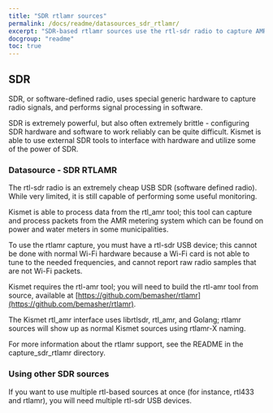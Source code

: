 ```yaml
---
title: "SDR rtlamr sources"
permalink: /docs/readme/datasources_sdr_rtlamr/
excerpt: "SDR-based rtlamr sources use the rtl-sdr radio to capture AMR based power and water meter readings."
docgroup: "readme"
toc: true
---
```


## SDR
SDR, or software-defined radio, uses special generic hardware to capture radio signals, and performs signal processing in software.

SDR is extremely powerful, but also often extremely brittle - configuring SDR hardware and software to work reliably can be quite difficult.  Kismet is able to use external SDR tools to interface with hardware and utilize some of the power of SDR.

### Datasource - SDR RTLAMR
The rtl-sdr radio is an extremely cheap USB SDR (software defined radio).  While very limited, it is still capable of performing some useful monitoring.

Kismet is able to process data from the rtl_amr tool; this tool can capture and process packets from the AMR metering system which can be found on power and water meters in some municipalities.

To use the rtlamr capture, you must have a rtl-sdr USB device; this cannot be done with normal Wi-Fi hardware because a Wi-Fi card is not able to tune to the needed frequencies, and cannot report raw radio samples that are not Wi-Fi packets.

Kismet requires the rtl-amr tool; you will need to build the rtl-amr tool from source, available at [https://github.com/bemasher/rtlamr](https://github.com/bemasher/rtlamr).

The Kismet rtl_amr interface uses librtlsdr, rtl_amr, and Golang; rtlamr sources will show up as normal Kismet sources using rtlamr-X naming.

For more information about the rtlamr support, see the README in the capture_sdr_rtlamr directory.

### Using other SDR sources
If you want to use multiple rtl-based sources at once (for instance, rtl433 and rtlamr), you will need multiple rtl-sdr USB devices.
